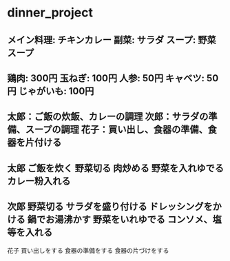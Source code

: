 # dinner_project
メイン料理: チキンカレー
副菜: サラダ
スープ: 野菜スープ
---
鶏肉: 300円
玉ねぎ: 100円
人参: 50円
キャベツ: 50円
じゃがいも: 100円
---
太郎：ご飯の炊飯、カレーの調理
次郎：サラダの準備、スープの調理
花子：買い出し、食器の準備、食器を片付ける
---
太郎
ご飯を炊く
野菜切る
肉炒める
野菜を入れゆでる
カレー粉入れる
---
次郎
野菜切る
サラダを盛り付ける
ドレッシングをかける
鍋でお湯沸かす
野菜をいれゆでる
コンソメ、塩等を入れる
---
花子
買い出しをする
食器の準備をする
食器の片づけをする





